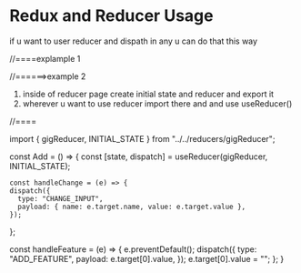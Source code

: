 # Redux and Reducer Usage


if u want to user reducer and dispath in any u can do that this way

//====explample   1





//======>example 2

1. inside of reducer page create initial state and reducer and export it
2. wherever u want to use reducer import there and and use useReducer()

//====

import { gigReducer, INITIAL_STATE } from "../../reducers/gigReducer";

const Add = () => {
    const [state, dispatch] = useReducer(gigReducer, INITIAL_STATE);

    const handleChange = (e) => {
    dispatch({
      type: "CHANGE_INPUT",
      payload: { name: e.target.name, value: e.target.value },
    });
  };

  const handleFeature = (e) => {
    e.preventDefault();
    dispatch({
      type: "ADD_FEATURE",
      payload: e.target[0].value,
    });
    e.target[0].value = "";
  };
}
